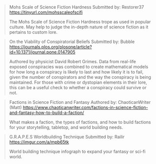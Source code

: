 > Mohs Scale of Science Fiction Hardness
> Submitted by: Restorer37
> <https://tinyurl.com/mohsscaleofscifi>
>  
> The Mohs Scale of Science Fiction Hardness trope as used in popular culture. May help to judge the in-depth nature of science fiction as it pertains to custom lore.

> On the Viability of Conspiratorial Beliefs
> Submitted by: Bubble
> <https://journals.plos.org/plosone/article?id=10.1371/journal.pone.0147905>
>  
> Authored by physicist David Robert Grimes.  Data from real-life exposed conspiracies was combined to create mathematical models for how long a conspiracy is likely to last and how likely it is to fail, given the number of conspirators and the way the conspiracy is being maintained. For those with crime or dystopian elements in their lore, this can be a useful check to whether a conspiracy could survive or not.

> Factions in Science Fiction and Fantasy
> Authored by: ChaoticanWriter (Matt)
> <https://www.chaoticanwriter.com/factions-in-science-fiction-and-fantasy-how-to-build-a-faction/>
> 
> What makes a faction, the types of factions, and how to build factions for your storytelling, tabletop, and world building needs.

> G.R.A.P.E.S Worldbuilding Technique
> Submitted by: Railir
> <https://imgur.com/a/mpb65tk>
> 
> World building technique infograph to expand your fantasy or sci-fi world.
